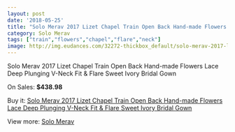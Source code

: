 ```yaml
---
layout: post
date: '2018-05-25'
title: "Solo Merav 2017 Lizet Chapel Train Open Back Hand-made Flowers Lace Deep Plunging V-Neck Fit & Flare Sweet Ivory Bridal Gown"
category: Solo Merav
tags: ["train","flowers","chapel","flare","neck"]
image: http://img.eudances.com/32272-thickbox_default/solo-merav-2017-lizet-chapel-train-open-back-hand-made-flowers-lace-deep-plunging-v-neck-fit-flare-sweet-ivory-bridal-gown.jpg
---
```

Solo Merav 2017 Lizet Chapel Train Open Back Hand-made Flowers Lace Deep Plunging V-Neck Fit & Flare Sweet Ivory Bridal Gown

On Sales: **$438.98**
<a href="https://www.eudances.com/en/solo-merav/10025-solo-merav-2017-lizet-chapel-train-open-back-hand-made-flowers-lace-deep-plunging-v-neck-fit-flare-sweet-ivory-bridal-gown.html"><amp-img layout="responsive" width="600" height="600" src="//img.eudances.com/32272-thickbox_default/solo-merav-2017-lizet-chapel-train-open-back-hand-made-flowers-lace-deep-plunging-v-neck-fit-flare-sweet-ivory-bridal-gown.jpg" alt="Solo Merav 2017 Lizet Chapel Train Open Back Hand-made Flowers Lace Deep Plunging V-Neck Fit & Flare Sweet Ivory Bridal Gown 0" /></a>
<a href="https://www.eudances.com/en/solo-merav/10025-solo-merav-2017-lizet-chapel-train-open-back-hand-made-flowers-lace-deep-plunging-v-neck-fit-flare-sweet-ivory-bridal-gown.html"><amp-img layout="responsive" width="600" height="600" src="//img.eudances.com/32276-thickbox_default/solo-merav-2017-lizet-chapel-train-open-back-hand-made-flowers-lace-deep-plunging-v-neck-fit-flare-sweet-ivory-bridal-gown.jpg" alt="Solo Merav 2017 Lizet Chapel Train Open Back Hand-made Flowers Lace Deep Plunging V-Neck Fit & Flare Sweet Ivory Bridal Gown 1" /></a>
<a href="https://www.eudances.com/en/solo-merav/10025-solo-merav-2017-lizet-chapel-train-open-back-hand-made-flowers-lace-deep-plunging-v-neck-fit-flare-sweet-ivory-bridal-gown.html"><amp-img layout="responsive" width="600" height="600" src="//img.eudances.com/32275-thickbox_default/solo-merav-2017-lizet-chapel-train-open-back-hand-made-flowers-lace-deep-plunging-v-neck-fit-flare-sweet-ivory-bridal-gown.jpg" alt="Solo Merav 2017 Lizet Chapel Train Open Back Hand-made Flowers Lace Deep Plunging V-Neck Fit & Flare Sweet Ivory Bridal Gown 2" /></a>
<a href="https://www.eudances.com/en/solo-merav/10025-solo-merav-2017-lizet-chapel-train-open-back-hand-made-flowers-lace-deep-plunging-v-neck-fit-flare-sweet-ivory-bridal-gown.html"><amp-img layout="responsive" width="600" height="600" src="//img.eudances.com/32274-thickbox_default/solo-merav-2017-lizet-chapel-train-open-back-hand-made-flowers-lace-deep-plunging-v-neck-fit-flare-sweet-ivory-bridal-gown.jpg" alt="Solo Merav 2017 Lizet Chapel Train Open Back Hand-made Flowers Lace Deep Plunging V-Neck Fit & Flare Sweet Ivory Bridal Gown 3" /></a>
<a href="https://www.eudances.com/en/solo-merav/10025-solo-merav-2017-lizet-chapel-train-open-back-hand-made-flowers-lace-deep-plunging-v-neck-fit-flare-sweet-ivory-bridal-gown.html"><amp-img layout="responsive" width="600" height="600" src="//img.eudances.com/32273-thickbox_default/solo-merav-2017-lizet-chapel-train-open-back-hand-made-flowers-lace-deep-plunging-v-neck-fit-flare-sweet-ivory-bridal-gown.jpg" alt="Solo Merav 2017 Lizet Chapel Train Open Back Hand-made Flowers Lace Deep Plunging V-Neck Fit & Flare Sweet Ivory Bridal Gown 4" /></a>

Buy it: [Solo Merav 2017 Lizet Chapel Train Open Back Hand-made Flowers Lace Deep Plunging V-Neck Fit & Flare Sweet Ivory Bridal Gown](https://www.eudances.com/en/solo-merav/10025-solo-merav-2017-lizet-chapel-train-open-back-hand-made-flowers-lace-deep-plunging-v-neck-fit-flare-sweet-ivory-bridal-gown.html "Solo Merav 2017 Lizet Chapel Train Open Back Hand-made Flowers Lace Deep Plunging V-Neck Fit & Flare Sweet Ivory Bridal Gown")

View more: [Solo Merav](https://www.eudances.com/en/138-solo-merav "Solo Merav")